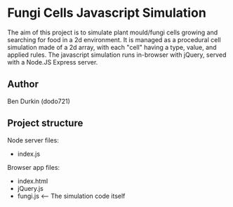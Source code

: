 # Fungi Cells Javascript Simulation

The aim of this project is to simulate plant mould/fungi cells growing and searching for food in a 2d environment.
It is managed as a procedural cell simulation made of a 2d array, with each "cell" having a type, value, and applied rules.
The javascript simulation runs in-browser with jQuery, served with a Node.JS Express server.

## Author

Ben Durkin (dodo721)

## Project structure

Node server files:
- index.js

Browser app files:
- index.html
- jQuery.js
- fungi.js <-- The simulation code itself
